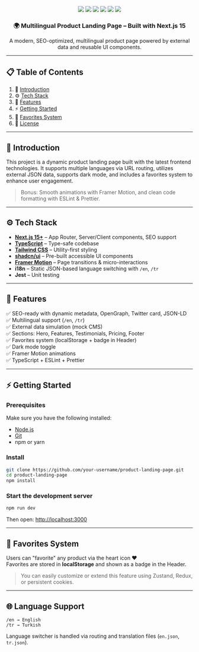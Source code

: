 <div align="center">
  <div>
    <img src="https://img.shields.io/badge/-Next.JS-black?style=for-the-badge&logoColor=white&logo=nextdotjs&color=black" />
    <img src="https://img.shields.io/badge/-Tailwind-06B6D4?style=for-the-badge&logo=tailwind-css&logoColor=white" />
    <img src="https://img.shields.io/badge/-shadcn/ui-EF4444?style=for-the-badge" />
    <img src="https://img.shields.io/badge/-TypeScript-3178C6?style=for-the-badge&logo=typescript&logoColor=white" />
    <img src="https://img.shields.io/badge/-i18n-MultiLang-8B5CF6?style=for-the-badge" />
    <img src="https://img.shields.io/badge/-FramerMotion-1E90FF?style=for-the-badge" />
  </div>

  <h3 align="center">🌍 Multilingual Product Landing Page – Built with Next.js 15</h3>

  <div align="center">
    A modern, SEO-optimized, multilingual product page powered by external data and reusable UI components.
  </div>
</div>

---

## 📋 Table of Contents

1. 🤖 [Introduction](#introduction)  
2. ⚙️ [Tech Stack](#tech-stack)  
3. 🔋 [Features](#features)  
4. ⚡ [Getting Started](#getting-started)  
5. 🧠 [Favorites System](#favorites-system)  
6. 📌 [License](#license)  

---

## 🤖 Introduction

This project is a dynamic product landing page built with the latest frontend technologies. It supports multiple languages via URL routing, utilizes external JSON data, supports dark mode, and includes a favorites system to enhance user engagement.

> Bonus: Smooth animations with Framer Motion, and clean code formatting with ESLint & Prettier.

---

## ⚙️ Tech Stack

- **[Next.js 15+](https://nextjs.org/)** – App Router, Server/Client components, SEO support  
- **[TypeScript](https://www.typescriptlang.org/)** – Type-safe codebase  
- **[Tailwind CSS](https://tailwindcss.com/)** – Utility-first styling  
- **[shadcn/ui](https://ui.shadcn.com/)** – Pre-built accessible UI components  
- **[Framer Motion](https://www.framer.com/motion/)** – Page transitions & micro-interactions  
- **i18n** – Static JSON-based language switching with `/en`, `/tr`  
- **Jest** – Unit testing

---

## 🔋 Features

✅ SEO-ready with dynamic metadata, OpenGraph, Twitter card, JSON-LD  
✅ Multilingual support (`/en`, `/tr`)  
✅ External data simulation (mock CMS)  
✅ Sections: Hero, Features, Testimonials, Pricing, Footer  
✅ Favorites system (localStorage + badge in Header)  
✅ Dark mode toggle  
✅ Framer Motion animations  
✅ TypeScript + ESLint + Prettier  

---

## ⚡ Getting Started

### Prerequisites

Make sure you have the following installed:

- [Node.js](https://nodejs.org/)
- [Git](https://git-scm.com/)
- npm or yarn

### Install

```bash
git clone https://github.com/your-username/product-landing-page.git
cd product-landing-page
npm install
```

### Start the development server

```bash
npm run dev
```

Then open: [http://localhost:3000](http://localhost:3000)

---

## 🧠 Favorites System

Users can "favorite" any product via the heart icon ❤️  
Favorites are stored in **localStorage** and shown as a badge in the Header.

> You can easily customize or extend this feature using Zustand, Redux, or persistent cookies.

---

## 🌐 Language Support

```text
/en → English  
/tr → Turkish
```

Language switcher is handled via routing and translation files (`en.json`, `tr.json`).
